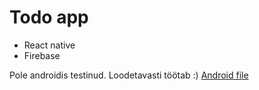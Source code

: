 # Todo app
- React native
- Firebase

Pole androidis testinud. Loodetavasti töötab :)
<a href="https://github.com/Piilu/react-native-todo/raw/master/build-android.apk" download>Android file</a>
